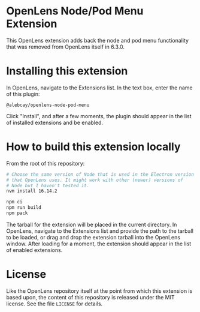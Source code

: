 # OpenLens Node/Pod Menu Extension

This OpenLens extension adds back the node and pod menu functionality that was removed from OpenLens itself in 6.3.0.

# Installing this extension

In OpenLens, navigate to the Extensions list. In the text box, enter the name of this plugin:

```
@alebcay/openlens-node-pod-menu
```

Click "Install", and after a few moments, the plugin should appear in the list of installed extensions and be enabled.

# How to build this extension locally

From the root of this repository:

```sh
# Choose the same version of Node that is used in the Electron version
# that OpenLens uses. It might work with other (newer) versions of
# Node but I haven't tested it.
nvm install 16.14.2

npm ci
npm run build
npm pack
```

The tarball for the extension will be placed in the current directory. In OpenLens, navigate to the Extensions list and provide the path to the tarball to be loaded, or drag and drop the extension tarball into the OpenLens window. After loading for a moment, the extension should appear in the list of enabled extensions.

# License

Like the OpenLens repository itself at the point from which this extension is based upon, the content of this repository is released under the MIT license. See the file `LICENSE` for details.
